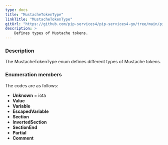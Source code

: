 ```yaml
---
type: docs
title: "MustacheTokenType"
linkTitle: "MustacheTokenType"
gitUrl: "https://github.com/pip-services4/pip-services4-go/tree/main/pip-services4-expressions-go"
description: > 
    Defines types of Mustache tokens.
---
```


### Description

The MustacheTokenType enum defines different types of Mustache tokens.


### Enumeration members

The codes are as follows:

- **Unknown** = iota
- **Value**
- **Variable**
- **EscapedVariable**
- **Section**
- **InvertedSection**
- **SectionEnd**
- **Partial**
- **Comment**

